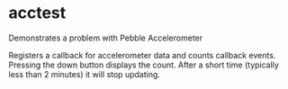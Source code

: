 acctest
=======

Demonstrates a problem with Pebble Accelerometer

Registers a callback for accelerometer data and counts callback events.  Pressing the down button displays the count.
After a short time (typically less than 2 minutes) it will stop updating.

